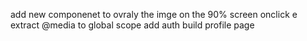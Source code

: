 add new componenet to ovraly the imge on the 90% screen onclick e
extract @media to global scope 
add auth 
build profile page